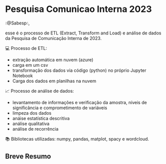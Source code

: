 # Pesquisa Comunicao Interna 2023

:droplet:@Sabesp:droplet:, 

esse é o processo de ETL (Extract, Transform and Load) e análise de dados da Pesquisa de Comunicação Interna de 2023.

:computer: Processo de ETL:
*  extração automática em nuvem (azure)
* carga em um csv
*  transformação dos dados via código (python) no próprio Jupyter Notebook
*  Carga dos dados em planilhas na nuvem

:chart_with_upwards_trend: Processo de análise de dados:
*  levantamento de informações e verificação da amostra, níveis de significância e comprometimento de variáveis
*  limpeza dos dados
*  anáise estatística descritiva
*  análise qualitativa
*  análise de recorrência

:books: Bibliotecas utilizadas: numpy, pandas, matplot, spacy e wordcloud.


## Breve Resumo

